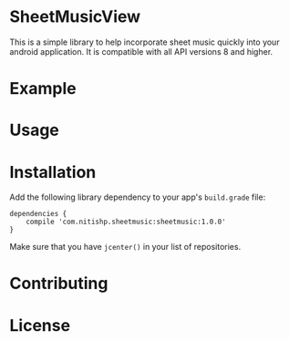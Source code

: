 # SheetMusicView
This is a simple library to help incorporate sheet music quickly into your android application. It is compatible with all API versions 8 and higher.

# Example
<!--- Insert an image here --->
# Usage

# Installation

Add the following library dependency to your app's ```build.grade``` file:

```
dependencies {
    compile 'com.nitishp.sheetmusic:sheetmusic:1.0.0'
}
```

Make sure that you have ```jcenter()``` in your list of repositories.

# Contributing



# License
